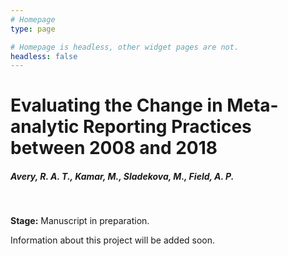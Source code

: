 ```yaml
---
# Homepage
type: page

# Homepage is headless, other widget pages are not.
headless: false
---
```


# Evaluating the Change in Meta-analytic Reporting Practices between 2008 and 2018
##### Avery, R. A. T., Kamar, M., Sladekova, M., Field, A. P.

</br>

**Stage:** Manuscript in preparation.

Information about this project will be added soon.  
